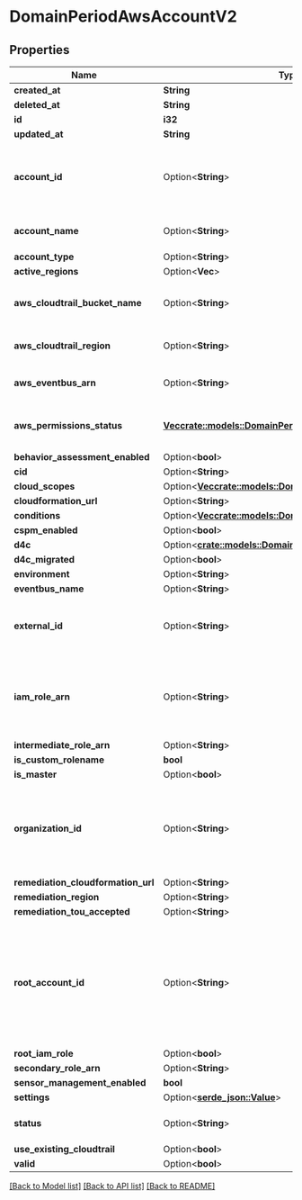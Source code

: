 # DomainPeriodAwsAccountV2

## Properties

Name | Type | Description | Notes
------------ | ------------- | ------------- | -------------
**created_at** | **String** |  |
**deleted_at** | **String** |  |
**id** | **i32** |  |
**updated_at** | **String** |  |
**account_id** | Option<**String**> | 12 digit AWS provided unique identifier for the account. | [optional]
**account_name** | Option<**String**> | AWS account name | [optional]
**account_type** | Option<**String**> |  | [optional]
**active_regions** | Option<**Vec<String>**> |  | [optional]
**aws_cloudtrail_bucket_name** | Option<**String**> | AWS CloudTrail bucket name to store logs. | [optional]
**aws_cloudtrail_region** | Option<**String**> | AWS CloudTrail region. | [optional]
**aws_eventbus_arn** | Option<**String**> | AWS Eventbus ARN. | [optional]
**aws_permissions_status** | [**Vec<crate::models::DomainPeriodPermission>**](domain.Permission.md) | Permissions status returned via API. |
**behavior_assessment_enabled** | Option<**bool**> |  | [optional]
**cid** | Option<**String**> |  | [optional]
**cloud_scopes** | Option<[**Vec<crate::models::DomainPeriodCloudScope>**](domain.CloudScope.md)> |  | [optional]
**cloudformation_url** | Option<**String**> |  | [optional]
**conditions** | Option<[**Vec<crate::models::DomainPeriodCondition>**](domain.Condition.md)> |  | [optional]
**cspm_enabled** | Option<**bool**> |  | [optional]
**d4c** | Option<[**crate::models::DomainPeriodAwsd4CAccountV1**](domain.AWSD4CAccountV1.md)> |  | [optional]
**d4c_migrated** | Option<**bool**> |  | [optional]
**environment** | Option<**String**> |  | [optional]
**eventbus_name** | Option<**String**> |  | [optional]
**external_id** | Option<**String**> | ID assigned for use with cross account IAM role access. | [optional]
**iam_role_arn** | Option<**String**> | The full arn of the IAM role created in this account to control access. | [optional]
**intermediate_role_arn** | Option<**String**> |  | [optional]
**is_custom_rolename** | **bool** |  |
**is_master** | Option<**bool**> |  | [optional]
**organization_id** | Option<**String**> | Up to 34 character AWS provided unique identifier for the organization. | [optional]
**remediation_cloudformation_url** | Option<**String**> |  | [optional]
**remediation_region** | Option<**String**> |  | [optional]
**remediation_tou_accepted** | Option<**String**> |  | [optional]
**root_account_id** | Option<**String**> | 12 digit AWS provided unique identifier for the root account (of the organization this account belongs to). | [optional]
**root_iam_role** | Option<**bool**> |  | [optional]
**secondary_role_arn** | Option<**String**> |  | [optional]
**sensor_management_enabled** | **bool** |  |
**settings** | Option<[**serde_json::Value**](.md)> |  | [optional]
**status** | Option<**String**> | Account registration status. | [optional]
**use_existing_cloudtrail** | Option<**bool**> |  | [optional]
**valid** | Option<**bool**> |  | [optional]

[[Back to Model list]](../README.md#documentation-for-models) [[Back to API list]](../README.md#documentation-for-api-endpoints) [[Back to README]](../README.md)
